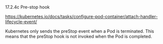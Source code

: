 17.2.4c Pre-stop hook

https://kubernetes.io/docs/tasks/configure-pod-container/attach-handler-lifecycle-event/

Kubernetes only sends the preStop event when a Pod is terminated. This means that the preStop hook is not invoked when the Pod is completed. 

